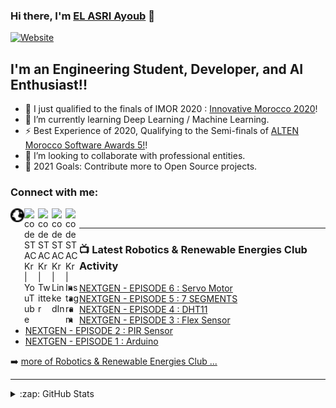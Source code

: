 ### Hi there, I'm [EL ASRI Ayoub][website] 👋

[![Website](https://img.shields.io/website?label=Lets_work_together&style=for-the-badge&url=https%3A%2F%2Fcodestackr.com)](https://www.linkedin.com/in/elasri-ayoub/)

## I'm an Engineering Student, Developer, and AI Enthusiast!!

- 🔭 I just qualified to the finals of IMOR 2020 : [Innovative Morocco 2020][IMOR]!
- 🌱 I’m currently learning Deep Learning / Machine Learning.
- ⚡ Best Experience of 2020, Qualifying to the Semi-finals of [ALTEN Morocco Software Awards 5!][AMSA]!
- 👯 I’m looking to collaborate with professional entities.
- 🥅 2021 Goals: Contribute more to Open Source projects.


### Connect with me:

[<img align="left" alt="codeSTACKr.com" width="22px" src="https://raw.githubusercontent.com/iconic/open-iconic/master/svg/globe.svg" />][website]
[<img align="left" alt="codeSTACKr | YouTube" width="22px" src="https://cdn.jsdelivr.net/npm/simple-icons@v3/icons/youtube.svg" />][youtube]
[<img align="left" alt="codeSTACKr | Twitter" width="22px" src="https://cdn.jsdelivr.net/npm/simple-icons@v3/icons/twitter.svg" />][twitter]
[<img align="left" alt="codeSTACKr | LinkedIn" width="22px" src="https://cdn.jsdelivr.net/npm/simple-icons@v3/icons/linkedin.svg" />][linkedin]
[<img align="left" alt="codeSTACKr | Instagram" width="22px" src="https://cdn.jsdelivr.net/npm/simple-icons@v3/icons/instagram.svg" />][instagram]

<br />

---

### 📺 Latest Robotics & Renewable Energies Club Activity

<!-- YOUTUBE:START -->
- [NEXTGEN - EPISODE 6 : Servo Motor](https://www.facebook.com/crerensak/posts/1843648705791160?__cft__[0]=AZX66Q909Oll8U2qVSo-KWAdiZx87ktsMonMhp7I_nU0PE1FVqiZqNrCj0HuCLp7UkQ38JNsZL-tzKT9POiTta-r1k2lCP3r_qhzLFbubJB4nSIH5fFBBk2e8IhyYZbJV9e8cKWfICjrpr7Zrc7pprEdsMz-_hazn9nBxA7SosZFIzHSnGGIiRzJssKpgjdvncA&__tn__=%2CO%2CP-R)
- [NEXTGEN - EPISODE 5 : 7 SEGMENTS](https://www.facebook.com/crerensak/posts/1838381169651247?__cft__[0]=AZVyC4ICp3vDMb30XIx3TVIztyk8YuktFbq2TxtEeT5niqRG1yV6PoWVM9W5jmJ6h6Xgylj8-NwC79jho17pebre7Qg9QSdw2t1NLblb7ldGSD0gyyJwQeNI2kuwv2JyYOMrbWNCuis1RonZ_YJZ7EvUjJPdJHBC7OR3QD5bPgfuesHMDdRiP1pbS3PDD9xuRbw&__tn__=%2CO%2CP-R)
- [NEXTGEN - EPISODE 4 : DHT11](https://www.facebook.com/crerensak/posts/1832138073608890?__cft__[0]=AZU2IvDBDmRWbHc9pdFlItggr2Xr6U8C_D_egz_qpm7M0BFmLHPqCNR15JOOXWKqypHEWcdqIWUXut4x4zgH4q792A55jk6k2BHjkj2F-CuyWCfTt5yW5bG5wMxi1FLCQxejSHKQZqWlVJ8_1xvxv9F6fCZgT5lDUfAAH09jxBCiM_OLZjtcog1ahR0lttlYMmM&__tn__=%2CO%2CP-R)
- [NEXTGEN - EPISODE 3 : Flex Sensor](https://www.facebook.com/crerensak/posts/1821309328025098?__cft__[0]=AZX1yzdL9N_s81FcWASLwuP_ZnrAY8M5dUqDAKoKmxTXh5680E0uDhaSKZ6n0HVvCbJKvrUz1_SfEqoEG_TG07yVd9Yws2JYnOqKkhxTmugJHtNK6x8BsxMBFB4SqwWum6PEkRKBNVUn3rxKlSilyB7tz0Q8wXvUtEe4YJMiAKNIS-EHmdeY_LyIloetcIzNHWk&__tn__=%2CO%2CP-R)
- [NEXTGEN - EPISODE 2 : PIR Sensor](https://www.facebook.com/crerensak/posts/1815920338563997?__cft__[0]=AZXebcJNmySbHf2lSbZENE1hpoLyZHlajJu-o5OlcD8lcG-wCaCaizK1UQc4IXFrzwTY2Ar1ZbUKvjw3vJceuAxG8casGURX_Lb5th-ESejPvP6Lm5s6dgSUk4KmwJ-oQh2jSumQAGOSZjmDSARdNQHwulktEoSrK22aLtYzcrWeVXnQTHL0zM1HnE9QCVzbjRM&__tn__=%2CO%2CP-R)
- [NEXTGEN - EPISODE 1 : Arduino ](https://www.facebook.com/crerensak/posts/1809852939170737?__cft__[0]=AZXaW6jpinbCGE5EFsikPHSGzM8UGkgqSL-CxR0SqfGwKGl4pnFsoEMAUs0cU1HuUjlWVqFdtJ8QDGgvrkwvy6NGdAFwTmYUMtjH3r5IQ5jTj6lSg4VZJPtSvzoCC4LRKaOwM7IFSs4vpPd5m_GxATqfO3lXO5Sj9Y50xmyc9X7w8cemPtd3sLj5WFYQaZIk2uw&__tn__=%2CO%2CP-R)
<!-- YOUTUBE:END -->

➡️ [more of Robotics & Renewable Energies Club ...](https://www.facebook.com/crerensak)

---

<details>
  <summary>:zap: GitHub Stats</summary>

  <img align="left" alt="codeSTACKr's GitHub Stats" src="https://github-readme-stats-five-ruddy.vercel.app/api?username=codeSTACKr&show_icons=true&hide_border=true" />

</details>

[website]: https://github.com/ElasriAyoub
[IMOR]: https://media-exp1.licdn.com/dms/image/C4D2DAQHv0tEnqEO1EA/profile-treasury-image-shrink_1920_1920/0/1608895432171?e=1615158000&v=beta&t=5SDv2cE0416ipJal6aYrPwwV-h_9zrmfG_PlYnQujrg
[AMSA]: https://www.linkedin.com/feed/update/urn:li:activity:6746453931792064512/
[twitter]: https://twitter.com/codeSTACKr
[youtube]: https://youtube.com/codeSTACKr
[instagram]: https://instagram.com/codeSTACKr
[linkedin]: https://www.linkedin.com/in/elasri-ayoub/
[webdevplaylist]: https://www.youtube.com/playlist?list=PLkwxH9e_vrAJ0WbEsFA9W3I1W-g_BTsbt
[jsplaylist]: https://www.youtube.com/playlist?list=PLkwxH9e_vrALRJKu7wfXby3MKeflhTu6B
[cssplaylist]: https://www.youtube.com/playlist?list=PLkwxH9e_vrALSdvZuEh6gqQdmDoDIoqz4
[reactplaylist]: https://www.youtube.com/playlist?list=PLkwxH9e_vrAK4TdffpxKY3QGyHCpxFcQ0
